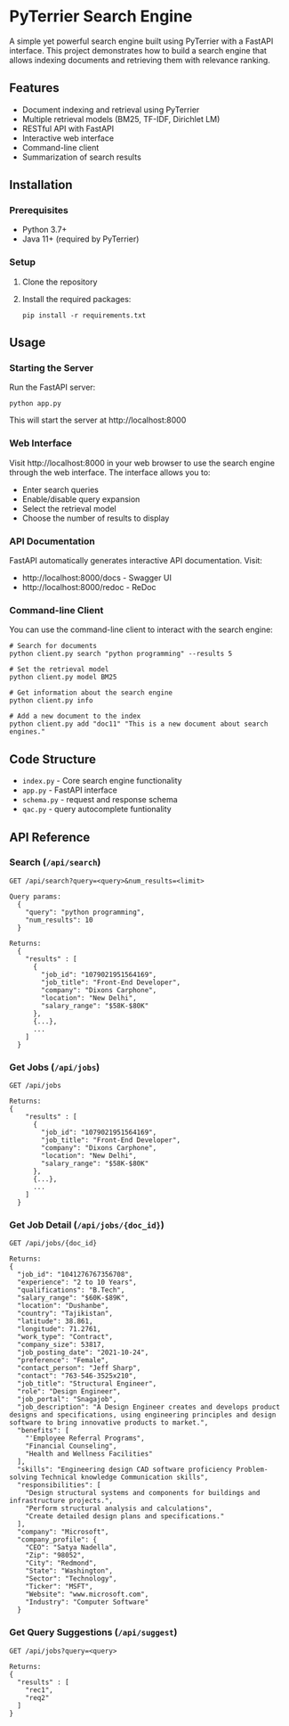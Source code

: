 # PyTerrier Search Engine

A simple yet powerful search engine built using PyTerrier with a FastAPI interface. This project demonstrates how to build a search engine that allows indexing documents and retrieving them with relevance ranking.

## Features

-   Document indexing and retrieval using PyTerrier
-   Multiple retrieval models (BM25, TF-IDF, Dirichlet LM)
-   RESTful API with FastAPI
-   Interactive web interface
-   Command-line client
-   Summarization of search results

## Installation

### Prerequisites

-   Python 3.7+
-   Java 11+ (required by PyTerrier)

### Setup

1. Clone the repository

2. Install the required packages:

    ```
    pip install -r requirements.txt
    ```

## Usage

### Starting the Server

Run the FastAPI server:

```
python app.py
```

This will start the server at http://localhost:8000

### Web Interface

Visit http://localhost:8000 in your web browser to use the search engine through the web interface. The interface allows you to:

-   Enter search queries
-   Enable/disable query expansion
-   Select the retrieval model
-   Choose the number of results to display

### API Documentation

FastAPI automatically generates interactive API documentation. Visit:

-   http://localhost:8000/docs - Swagger UI
-   http://localhost:8000/redoc - ReDoc

### Command-line Client

You can use the command-line client to interact with the search engine:

```
# Search for documents
python client.py search "python programming" --results 5

# Set the retrieval model
python client.py model BM25

# Get information about the search engine
python client.py info

# Add a new document to the index
python client.py add "doc11" "This is a new document about search engines."
```

## Code Structure

-   `index.py` - Core search engine functionality
-   `app.py` - FastAPI interface
-   `schema.py` - request and response schema
-   `qac.py` - query autocomplete funtionality

## API Reference

### Search (`/api/search`)

```
GET /api/search?query=<query>&num_results=<limit>

Query params:
  {
    "query": "python programming",
    "num_results": 10
  }

Returns:
  {
    "results" : [
      {
        "job_id": "1079021951564169",
        "job_title": "Front-End Developer",
        "company": "Dixons Carphone",
        "location": "New Delhi",
        "salary_range": "$58K-$80K"
      },
      {...},
      ...
    ]
  }
```


### Get Jobs (`/api/jobs`)

```
GET /api/jobs

Returns:
{
    "results" : [
      {
        "job_id": "1079021951564169",
        "job_title": "Front-End Developer",
        "company": "Dixons Carphone",
        "location": "New Delhi",
        "salary_range": "$58K-$80K"
      },
      {...},
      ...
    ]
  }
```

### Get Job Detail (`/api/jobs/{doc_id}`)

```
GET /api/jobs/{doc_id}

Returns:
{
  "job_id": "1041276767356708",
  "experience": "2 to 10 Years",
  "qualifications": "B.Tech",
  "salary_range": "$60K-$89K",
  "location": "Dushanbe",
  "country": "Tajikistan",
  "latitude": 38.861,
  "longitude": 71.2761,
  "work_type": "Contract",
  "company_size": 53817,
  "job_posting_date": "2021-10-24",
  "preference": "Female",
  "contact_person": "Jeff Sharp",
  "contact": "763-546-3525x210",
  "job_title": "Structural Engineer",
  "role": "Design Engineer",
  "job_portal": "Snagajob",
  "job_description": "A Design Engineer creates and develops product designs and specifications, using engineering principles and design software to bring innovative products to market.",
  "benefits": [
    "'Employee Referral Programs", 
    "Financial Counseling", 
    "Health and Wellness Facilities"
  ],
  "skills": "Engineering design CAD software proficiency Problem-solving Technical knowledge Communication skills",
  "responsibilities": [
    "Design structural systems and components for buildings and infrastructure projects.",
    "Perform structural analysis and calculations",
    "Create detailed design plans and specifications."
  ],
  "company": "Microsoft",
  "company_profile": {
    "CEO": "Satya Nadella",
    "Zip": "98052",
    "City": "Redmond",
    "State": "Washington",
    "Sector": "Technology",
    "Ticker": "MSFT",
    "Website": "www.microsoft.com",
    "Industry": "Computer Software"
  }
```


### Get Query Suggestions (`/api/suggest`)

```
GET /api/jobs?query=<query>

Returns:
{
  "results" : [
    "rec1",
    "req2"
  ]
}
```